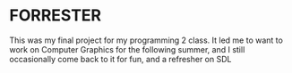 # FORRESTER
This was my final project for my programming 2 class. It led me to want to work on Computer Graphics for the following summer, and I still occasionally come back to it for fun, and a refresher on SDL
